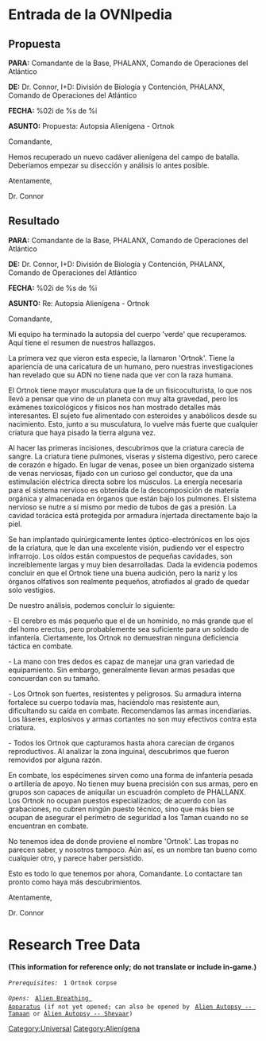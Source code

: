 # Entrada de la OVNIpedia

## Propuesta

**PARA:** Comandante de la Base, PHALANX, Comando de Operaciones del
Atlántico

**DE:** Dr. Connor, I+D: División de Biología y Contención, PHALANX,
Comando de Operaciones del Atlántico

**FECHA:** %02i de %s de %i

**ASUNTO:** Propuesta: Autopsia Alienígena - Ortnok

Comandante,

Hemos recuperado un nuevo cadáver alienígena del campo de batalla.
Deberíamos empezar su disección y análisis lo antes posible.

Atentamente,

Dr. Connor

## Resultado

**PARA:** Comandante de la Base, PHALANX, Comando de Operaciones del
Atlántico

**DE:** Dr. Connor, I+D: División de Biología y Contención, PHALANX,
Comando de Operaciones del Atlántico

**FECHA:** %02i de %s de %i

**ASUNTO:** Re: Autopsia Alienígena - Ortnok

Comandante,

Mi equipo ha terminado la autopsia del cuerpo 'verde' que recuperamos.
Aquí tiene el resumen de nuestros hallazgos.

La primera vez que vieron esta especie, la llamaron 'Ortnok'. Tiene la
apariencia de una caricatura de un humano, pero nuestras investigaciones
han revelado que su ADN no tiene nada que ver con la raza humana.

El Ortnok tiene mayor musculatura que la de un fisicoculturista, lo que
nos llevó a pensar que vino de un planeta con muy alta gravedad, pero
los exámenes toxicológicos y físicos nos han mostrado detalles más
interesantes. El sujeto fue alimentado con esteroides y anabólicos desde
su nacimiento. Esto, junto a su musculatura, lo vuelve más fuerte que
cualquier criatura que haya pisado la tierra alguna vez.

Al hacer las primeras incisiones, descubrimos que la criatura carecía de
sangre. La criatura tiene pulmones, viseras y sistema digestivo, pero
carece de corazón e hígado. En lugar de venas, posee un bien organizado
sistema de venas nerviosas, fijado con un curioso gel conductor, que da
una estimulación eléctrica directa sobre los músculos. La energía
necesaria para el sistema nervioso es obtenida de la descomposición de
materia orgánica y almacenada en órganos que están bajo los pulmones. El
sistema nervioso se nutre a sí mismo por medio de tubos de gas a
presión. La cavidad torácica está protegida por armadura injertada
directamente bajo la piel.

Se han implantado quirúrgicamente lentes óptico-electrónicos en los ojos
de la criatura, que le dan una excelente visión, pudiendo ver el
espectro infrarrojo. Los oídos están compuestos de pequeñas cavidades,
son increíblemente largas y muy bien desarrolladas. Dada la evidencia
podemos concluir en que el Ortnok tiene una buena audición, pero la
nariz y los órganos olfativos son realmente pequeños, atrofiados al
grado de quedar solo vestigios.

De nuestro análisis, podemos concluir lo siguiente:

\- El cerebro es más pequeño que el de un homínido, no más grande que el
del homo erectus, pero probablemente sea suficiente para un soldado de
infantería. Ciertamente, los Ortnok no demuestran ninguna deficiencia
táctica en combate.

\- La mano con tres dedos es capaz de manejar una gran variedad de
equipamiento. Sin embargo, generalmente llevan armas pesadas que
concuerdan con su tamaño.

\- Los Ortnok son fuertes, resistentes y peligrosos. Su armadura interna
fortalece su cuerpo todavía mas, haciéndolo mas resistente aun,
dificultando su caída en combate. Recomendamos las armas incendiarias.
Los láseres, explosivos y armas cortantes no son muy efectivos contra
esta criatura.

\- Todos los Ortnok que capturamos hasta ahora carecían de órganos
reproductivos. Al analizar la zona inguinal, descubrimos que fueron
removidos por alguna razón.

En combate, los espécimenes sirven como una forma de infantería pesada o
artillería de apoyo. No tienen muy buena precisión con sus armas, pero
en grupos son capaces de aniquilar un escuadrón completo de PHALLANX.
Los Ortnok no ocupan puestos especializados; de acuerdo con las
grabaciones, no cubren ningún puesto técnico, sino que más bien se
ocupan de asegurar el perímetro de seguridad a los Taman cuando no se
encuentran en combate.

No tenemos idea de donde proviene el nombre 'Ortnok'. Las tropas no
parecen saber, y nosotros tampoco. Aún así, es un nombre tan bueno como
cualquier otro, y parece haber persistido.

Esto es todo lo que tenemos por ahora, Comandante. Lo contactare tan
pronto como haya más descubrimientos.

Atentamente,

Dr. Connor

# Research Tree Data

**(This information for reference only; do not translate or include
in-game.)**

*`Prerequisites:`*
` 1 Ortnok corpse`

*`Opens:`*
` `[`Alien Breathing Apparatus`](Research/Alien_Breathing_Apparatus "wikilink")` (if not yet opened; can also be opened by`
` `[`Alien Autopsy -- Tamaan`](Aliens/Ortnok "wikilink")` or `[`Alien Autopsy -- Shevaar`](Aliens/Shevaar "wikilink")`)`

[Category:Universal](Category:Universal "wikilink")
[Category:Alienígena](Category:Alienígena "wikilink")